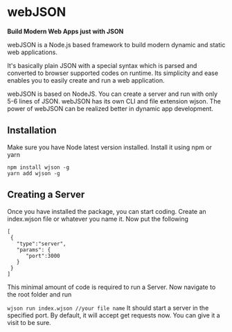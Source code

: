# webJSON
**Build Modern Web Apps just with JSON**

webJSON is a Node.js based framework to build modern dynamic and static web applications.

It's basically plain JSON with a special syntax which is parsed and converted to browser supported codes on runtime. Its simplicity and ease enables you to easily create and run a web application.

webJSON is based on NodeJS. You can create a server and run with only 5-6 lines of JSON. webJSON has its own CLI and file extension wjson. The power of webJSON can be realized better in dynamic app development.

## Installation
Make sure you have Node latest version installed. Install it using npm or yarn
```
npm install wjson -g
yarn add wjson -g
```
## Creating a Server
Once you have installed the package, you can start coding. Create an index.wjson file or whatever you name it. Now put the following
```
[
 {
   "type":"server",
   "params": {
      "port":3000
   }
 }
]
```
This minimal amount of code is required to run a Server. Now navigate to the root folder and run

``wjson run index.wjson //your file name``
It should start a server in the specified port. By default, it will accept get requests now. You can give it a visit to be sure.
